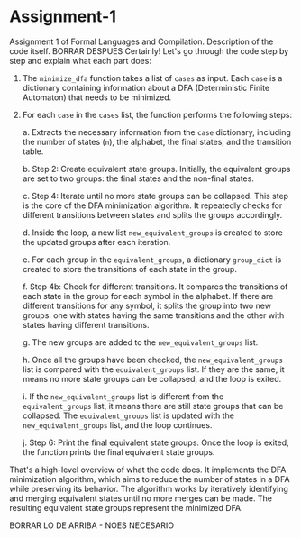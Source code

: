 # Assignment-1
Assignment 1 of Formal Languages and Compilation.
Description of the code itself.  BORRAR DESPUES
Certainly! Let's go through the code step by step and explain what each part does:

1. The `minimize_dfa` function takes a list of `cases` as input. Each `case` is a dictionary containing information about a DFA (Deterministic Finite Automaton) that needs to be minimized.

2. For each `case` in the `cases` list, the function performs the following steps:

   a. Extracts the necessary information from the `case` dictionary, including the number of states (`n`), the alphabet, the final states, and the transition table.

   b. Step 2: Create equivalent state groups. Initially, the equivalent groups are set to two groups: the final states and the non-final states.

   c. Step 4: Iterate until no more state groups can be collapsed. This step is the core of the DFA minimization algorithm. It repeatedly checks for different transitions between states and splits the groups accordingly.

   d. Inside the loop, a new list `new_equivalent_groups` is created to store the updated groups after each iteration.

   e. For each group in the `equivalent_groups`, a dictionary `group_dict` is created to store the transitions of each state in the group.

   f. Step 4b: Check for different transitions. It compares the transitions of each state in the group for each symbol in the alphabet. If there are different transitions for any symbol, it splits the group into two new groups: one with states having the same transitions and the other with states having different transitions.

   g. The new groups are added to the `new_equivalent_groups` list.

   h. Once all the groups have been checked, the `new_equivalent_groups` list is compared with the `equivalent_groups` list. If they are the same, it means no more state groups can be collapsed, and the loop is exited.

   i. If the `new_equivalent_groups` list is different from the `equivalent_groups` list, it means there are still state groups that can be collapsed. The `equivalent_groups` list is updated with the `new_equivalent_groups` list, and the loop continues.

   j. Step 6: Print the final equivalent state groups. Once the loop is exited, the function prints the final equivalent state groups.

That's a high-level overview of what the code does. It implements the DFA minimization algorithm, which aims to reduce the number of states in a DFA while preserving its behavior. The algorithm works by iteratively identifying and merging equivalent states until no more merges can be made. The resulting equivalent state groups represent the minimized DFA.


BORRAR LO DE ARRIBA - NOES NECESARIO
